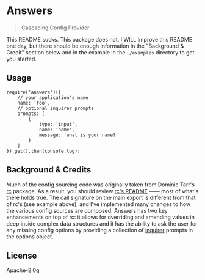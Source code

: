 # Answers

> Cascading Config Provider

This README sucks. This package does not. I WILL improve this README one day, but there should be enough information in the "Background & Credit" section below and in the example in the `./examples` directory to get you started.

## Usage

```
require('answers')({
    // your application's name
    name: 'foo',
    // optional inquirer prompts
    prompts: [
        {
            type: 'input',
            name: 'name',
            message: 'what is your name?'
        }
    ]
}).get().then(console.log);
```

## Background & Credits

Much of the config sourcing code was originally taken from Dominic Tarr's [rc](https://github.com/dominictarr/rc) package. As a result, you should review [rc's README](https://github.com/dominictarr/rc#readme) —— most of what's there holds true. The call signature on the main export is different from that of rc's (see example above), and I've implemented many changes to how the various config sources are composed. Answers has two key enhancements on top of rc: it allows for overriding and amending values in deep inside complex data structures and it has the ability to ask the user for any missing config options by providing a collection of [inquirer](https://github.com/SBoudrias/Inquirer.js#readme) prompts in the options object.

## License

Apache-2.0q
